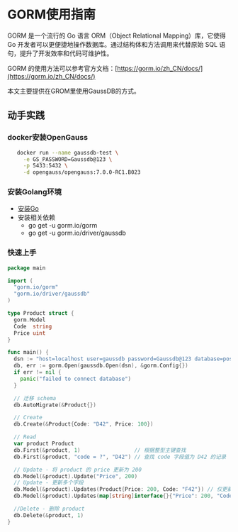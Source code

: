 # GORM使用指南

GORM 是一个流行的 Go 语言 ORM（Object Relational Mapping）库，它使得 Go 开发者可以更便捷地操作数据库。通过结构体和方法调用来代替原始 SQL 语句，提升了开发效率和代码可维护性。

GORM 的使用方法可以参考官方文档：[https://gorm.io/zh_CN/docs/](https://gorm.io/zh_CN/docs/)

本文主要提供在GROM里使用GaussDB的方式。

## 动手实践
### docker安装OpenGauss
```bash
   docker run --name gaussdb-test \
     -e GS_PASSWORD=Gaussdb@123 \
     -p 5433:5432 \
     -d opengauss/opengauss:7.0.0-RC1.B023
```

### 安装Golang环境
- [安装Go](https://golang.org/doc/install)
- 安装相关依赖
    - go get -u gorm.io/gorm
    - go get -u gorm.io/driver/gaussdb

### 快速上手
```go
package main

import (
  "gorm.io/gorm"
  "gorm.io/driver/gaussdb"
)

type Product struct {
  gorm.Model
  Code  string
  Price uint
}

func main() {
  dsn := "host=localhost user=gaussdb password=Gaussdb@123 database=postgres port=5433 sslmode=disable TimeZone=Asia/Shanghai"
  db, err := gorm.Open(gaussdb.Open(dsn), &gorm.Config{})
  if err != nil {
    panic("failed to connect database")
  }

  // 迁移 schema
  db.AutoMigrate(&Product{})

  // Create
  db.Create(&Product{Code: "D42", Price: 100})

  // Read
  var product Product
  db.First(&product, 1)                 // 根据整型主键查找
  db.First(&product, "code = ?", "D42") // 查找 code 字段值为 D42 的记录

  // Update - 将 product 的 price 更新为 200
  db.Model(&product).Update("Price", 200)
  // Update - 更新多个字段
  db.Model(&product).Updates(Product{Price: 200, Code: "F42"}) // 仅更新非零值字段
  db.Model(&product).Updates(map[string]interface{}{"Price": 200, "Code": "F42"})

  //Delete - 删除 product
  db.Delete(&product, 1)
}
```

